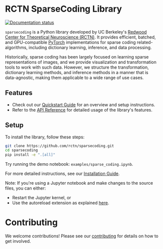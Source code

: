 # RCTN SparseCoding Library

[![Documentation status](https://readthedocs.org/projects/sparsecoding/badge/)](
https://sparsecoding.readthedocs.io/)

`sparsecoding` is a Python library developed by UC Berkeley's [Redwood Center for Theoretical Neuroscience (RCTN)](https://redwood.berkeley.edu). It provides efficient, batched, and GPU-compatible [PyTorch](https://github.com/pytorch/pytorch) implementations for sparse coding related-algorithms, including dictionary learning, inference, and data processing.

Historically, sparse coding has been largely focused on learning sparse representations of images, and we provide visualization and transformation tools to work with such data. However, we structure the transformation, dictionary learning methods, and inference methods in a manner that is data-agnostic, making them applicable to a wide range of use cases.


## Features

- Check out our [Quickstart Guide](https://sparsecoding.readthedocs.io/en/latest/quickstart.html) for an overview and setup instructions.
- Refer to the [API Reference](https://sparsecoding.readthedocs.io/en/latest/api.html) for detailed usage of the library's features.


## Setup

To install the library, follow these steps:

```bash
git clone https://github.com/rctn/sparsecoding.git
cd sparsecoding
pip install -e ".[all]"
```

Try running the demo notebook: `examples/sparse_coding.ipynb`.

For more detailed instructions, see our [Installation Guide](https://sparsecoding.readthedocs.io/en/latest/install.html).

Note: If you're using a Jupyter notebook and make changes to the source files, you can either:
* Restart the Jupyter kernel, or
* Use the autoreload extension as explained [here](https://ipython.readthedocs.io/en/stable/config/extensions/autoreload.html#autoreload).


# Contributing
We welcome contributions! Please see our [contributing](https://sparsecoding.readthedocs.io/en/latest/contributing.html) for details on how to get involved.
